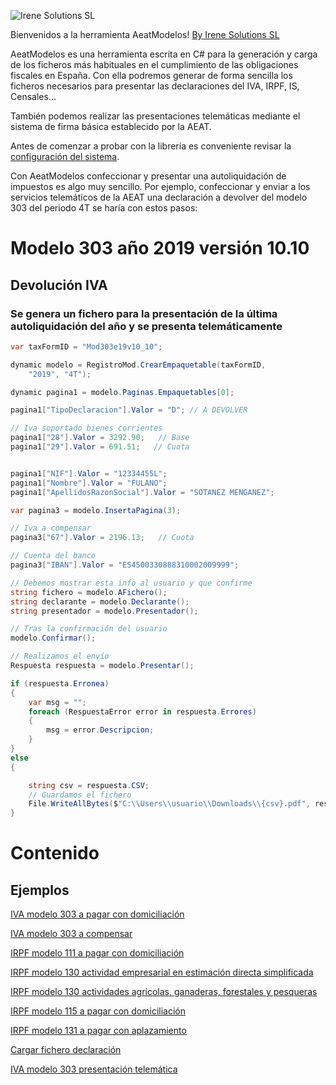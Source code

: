 ![Irene Solutions SL](http://www.irenesolutions.com/archive/img/logo-irene-solutions-transparent-sm.png)

Bienvenidos a la herramienta AeatModelos!
[By Irene Solutions SL](https://www.irenesolutions.com)

AeatModelos es una herramienta escrita en C# para la generación y carga de los ficheros más habituales en el cumplimiento de las obligaciones fiscales en España. Con ella podremos generar de forma sencilla los ficheros necesarios para presentar las declaraciones del IVA, IRPF, IS, Censales...

También podemos realizar las presentaciones telemáticas mediante el sistema de firma básica establecido por la AEAT.

Antes de comenzar a probar con la librería es conveniente revisar la [configuración del sistema](https://github.com/mdiago/AeatModelos/wiki/000-Archivo-de-configuraci%C3%B3n).

Con AeatModelos confeccionar y presentar una autoliquidación de impuestos es algo muy sencillo. Por ejemplo, confeccionar y enviar a los servicios telemáticos de la AEAT una declaración a devolver del modelo 303 del periodo 4T se haría con estos pasos:

# Modelo 303 año 2019 versión 10.10
## Devolución IVA 
### Se genera un fichero para la presentación de la última autoliquidación del año y se presenta telemáticamente

```C#
var taxFormID = "Mod303e19v10_10";

dynamic modelo = RegistroMod.CrearEmpaquetable(taxFormID,
    "2019", "4T");

dynamic pagina1 = modelo.Paginas.Empaquetables[0];

pagina1["TipoDeclaracion"].Valor = "D"; // A DEVOLVER

// Iva soportado bienes corrientes
pagina1["28"].Valor = 3292.90;   // Base
pagina1["29"].Valor = 691.51;   // Cuota


pagina1["NIF"].Valor = "12334455L";
pagina1["Nombre"].Valor = "FULANO";
pagina1["ApellidosRazonSocial"].Valor = "SOTANEZ MENGANEZ";

var pagina3 = modelo.InsertaPagina(3);

// Iva a compensar
pagina3["67"].Valor = 2196.13;   // Cuota

// Cuenta del banco
pagina3["IBAN"].Valor = "ES4500330888310002009999";

// Debemos mostrar esta info al usuario y que confirme
string fichero = modelo.AFichero();
string declarante = modelo.Declarante();
string presentador = modelo.Presentador();

// Tras la confirmación del usuario
modelo.Confirmar();

// Realizamos el envío
Respuesta respuesta = modelo.Presentar();

if (respuesta.Erronea) 
{
    var msg = "";
    foreach (RespuestaError error in respuesta.Errores)
    {
        msg = error.Descripcion;
    }
}
else 
{

    string csv = respuesta.CSV;
    // Guardamos el fichero
    File.WriteAllBytes($"C:\\Users\\usuario\\Downloads\\{csv}.pdf", respuesta.DatosPdf);
}

```

# Contenido

## Ejemplos

[IVA modelo 303 a pagar con domiciliación](https://github.com/mdiago/AeatModelos/wiki/001-Ejemplo:-IVA-Modelo-303-a%C3%B1o-2019-versi%C3%B3n-10.10-(Declaraci%C3%B3n-domiciliada))

[IVA modelo 303 a compensar](https://github.com/mdiago/AeatModelos/wiki/002-Ejemplo:-IVA-Modelo-303-a%C3%B1o-2019-versi%C3%B3n-10.10-(Declaraci%C3%B3n-a-compensar))

[IRPF modelo 111 a pagar con domiciliación](https://github.com/mdiago/AeatModelos/wiki/003-Ejemplo:-IRPF-Modelo-111-a%C3%B1o-2016-versi%C3%B3n-18)

[IRPF modelo 130 actividad empresarial en estimación directa simplificada ](https://github.com/mdiago/AeatModelos/wiki/004-Ejemplo:-IRPF-Pago-a-cuenta-estimaci%C3%B3n-directa-Modelo-130-a%C3%B1o-2015)

[IRPF modelo 130 actividades agrícolas, ganaderas, forestales y pesqueras](https://github.com/mdiago/AeatModelos/wiki/005-Ejemplo:-IRPF-Pago-a-cuenta-estimaci%C3%B3n-directa-Modelo-130-a%C3%B1o-2015-(Actividades-agr%C3%ADcolas,-ganaderas,-forestales-y-pesqueras))

[IRPF modelo 115 a pagar con domiciliación](https://github.com/mdiago/AeatModelos/wiki/006-Ejemplo:-Arrendamientos-inmuebles-urbanos-Modelo-115-a%C3%B1o-2015-versi%C3%B3n-1.3
)

[IRPF modelo 131 a pagar con aplazamiento](https://github.com/mdiago/AeatModelos/wiki/007-Ejemplo:-Pago-a-cuenta-IRPF-m%C3%B3dulos-Modelo-131-a%C3%B1o-2019-versi%C3%B3n-1.00)

[Cargar fichero declaración](https://github.com/mdiago/AeatModelos/wiki/008-Ejemplo:-Cargar-un-fichero-de-declaraci%C3%B3n)

[IVA modelo 303 presentación telemática](https://github.com/mdiago/AeatModelos/wiki/009-Ejemplo:-Modelo-303-4T-a-devolver-con-presentaci%C3%B3n-telem%C3%A1tica)
